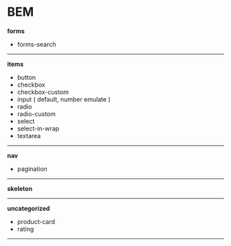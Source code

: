 BEM
===
__forms__
* forms-search
- - -

__items__
* button
* checkbox
* checkbox-custom
* input ( default, number emulate )
* radio
* radio-custom
* select
* select-in-wrap
* textarea

- - -

__nav__
* pagination 

- - -

__skeleton__
- - -

__uncategorized__
* product-card
* rating
- - -
